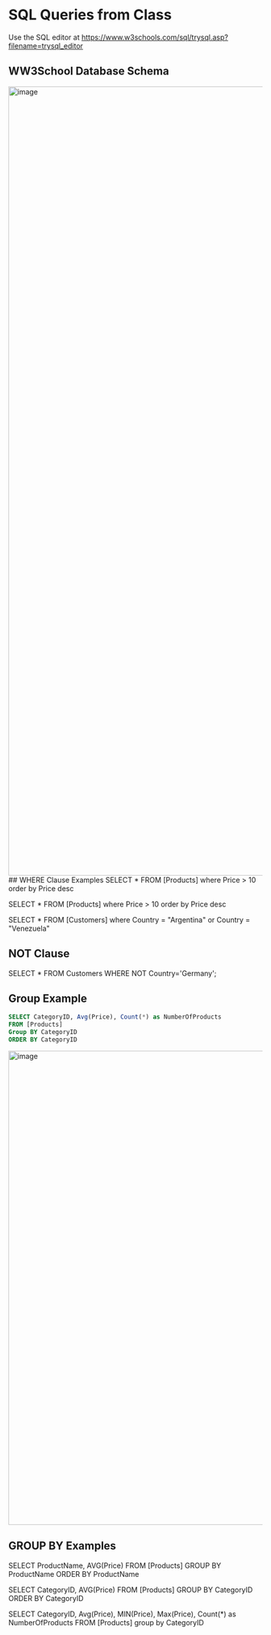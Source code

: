 # SQL Queries from Class

Use the SQL editor at https://www.w3schools.com/sql/trysql.asp?filename=trysql_editor

## WW3School Database Schema
<img width="1563" alt="image" src="https://user-images.githubusercontent.com/3587423/233473990-104d95d7-b0fb-46f0-8f0a-5c901cae633a.png">
## WHERE Clause Examples
SELECT * FROM [Products]
where Price > 10
order by Price desc


SELECT * FROM [Products]
where Price > 10
order by Price desc


SELECT * FROM [Customers]
where Country = "Argentina" or Country = "Venezuela"

## NOT Clause
SELECT * FROM Customers
WHERE NOT Country='Germany';



## Group Example
``` sql
SELECT CategoryID, Avg(Price), Count(*) as NumberOfProducts
FROM [Products]
Group BY CategoryID
ORDER BY CategoryID
```
<img width="939" alt="image" src="https://user-images.githubusercontent.com/3587423/233473064-b6c8b7b4-e8c7-45ef-b85d-281ecd0c05d2.png">


## GROUP BY Examples

SELECT ProductName, AVG(Price) FROM [Products]
GROUP BY ProductName
ORDER BY ProductName

SELECT CategoryID, AVG(Price) FROM [Products]
GROUP BY CategoryID
ORDER BY CategoryID

SELECT CategoryID, Avg(Price), MIN(Price), Max(Price), Count(*) as NumberOfProducts 
FROM [Products] 
group by CategoryID






